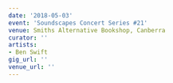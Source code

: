 ```yaml
---
date: '2018-05-03'
event: 'Soundscapes Concert Series #21'
venue: Smiths Alternative Bookshop, Canberra
curator: ''
artists:
- Ben Swift
gig_url: ''
venue_url: ''
---
```

